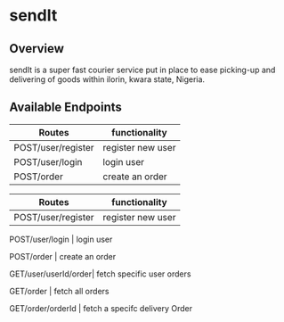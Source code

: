 # sendIt

## Overview

sendIt is a super fast courier service put in place to ease picking-up and delivering of goods within ilorin, kwara state, Nigeria.

## Available Endpoints


   Routes         |      functionality
 -----------------|  --------------------
POST/user/register|     register new user    
POST/user/login   |       login user     
POST/order         |     create an order         
   
   
   
   Routes         |         functionality                      
  -------------------- | --------------------------
  POST/user/register  |     register new user      
                                                 
  POST/user/login    |       login user           
                                                
  POST/order         |     create an order        
                                                
  GET/user/userId/order| fetch specific user orders 
                                                 
  GET/order            |     fetch all orders       
                                                
  GET/order/orderId   |  fetch a specifc delivery Order 
                                                 
                                                
                                                
